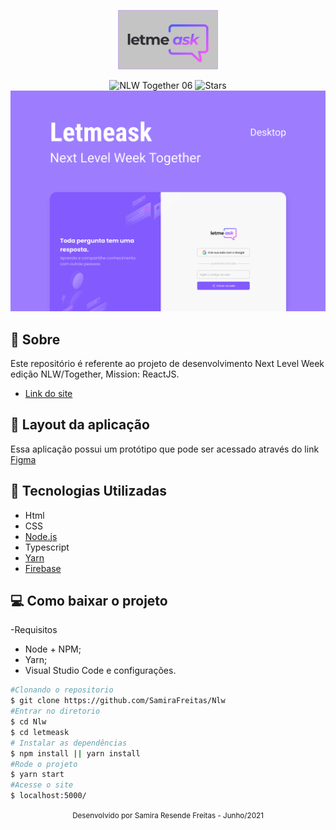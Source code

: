 <p align="center">
  <img alt="Letmeask" src=".github/../letmeask/.github/logo.png" width="160px">
</p>

<p align="center">
  <img src="https://img.shields.io/static/v1?label=NLW&message=06&color=8257E5&labelColor=000000" alt="NLW Together 06" />
  
  <img src="https://img.shields.io/github/stars/rocketseat-education/nlw-06-reactjs?label=stars&message=MIT&color=8257E5&labelColor=000000" alt="Stars">

  <img  src=".github/../letmeask/.github/cover.svg" alt="License">   
</p>


## 📝 Sobre 
Este repositório é referente ao projeto de desenvolvimento Next Level Week edição NLW/Together, Mission: ReactJS.

- [Link do site](https://letmeask-32e3d.web.app/)


## 👀 Layout da aplicação

Essa aplicação possui um protótipo que pode ser acessado através do link  [Figma](https://www.figma.com/file/Z8HrkFb7BOmsNtT6GDEdgm/Letmeask-(Copy)?node-id=0%3A1)


## 👾 Tecnologias Utilizadas 
  
- Html
- CSS
- [Node.js](https://nodejs.org/pt-br/download/)
- Typescript
- [Yarn](https://classic.yarnpkg.com/en/docs/install)
- [Firebase]( https://firebase.google.com/?hl=pt)
## 💻 Como baixar o projeto 
-Requisitos 
- Node + NPM;
- Yarn;
- Visual Studio Code e configurações.

```bash
#Clonando o repositorio 
$ git clone https://github.com/SamiraFreitas/Nlw
#Entrar no diretorio 
$ cd Nlw
$ cd letmeask
# Instalar as dependências
$ npm install || yarn install
#Rode o projeto 
$ yarn start
#Acesse o site 
$ localhost:5000/
```

<div align="center">

  <small>Desenvolvido por Samira Resende Freitas - Junho/2021</small>

</div>
